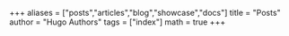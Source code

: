 +++
aliases = ["posts","articles","blog","showcase","docs"]
title = "Posts"
author = "Hugo Authors"
tags = ["index"]
math = true
+++
